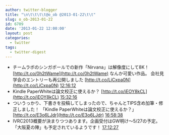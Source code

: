 ```yaml
---
author: twitter-blogger
title: "\n\t\t\t\t@o_ob @2013-01-22\t\t"
slug: o_ob-2013-01-22
id: 6709
date: '2013-01-22 12:00:00'
layout: post
categories:
  - twitter
tags:
  - twitter-digest
---
```


*   チームラボのシンガポールでの新作「Nirvana」は解像度にして8K！ [http://t.co/0h2tWame](http://t.co/0h2tWame) なんか可愛い作品。 会社見学会のエントリーも再公開しました [http://t.co/LiCxpa0N](http://t.co/LiCxpa0N) [12:16:12](http://twitter.com/o_ob/statuses/293557650996727809)
*   Kindle PaperWhiteは論文校正に使えるか？ [http://t.co/iEOY8kCL](http://t.co/iEOY8kCL) [15:32:16](http://twitter.com/o_ob/statuses/293606991664922624)
*   ついうっかり、下書きを投稿してしまったので、ちゃんとTIPS含め加筆・修正しました！ 「Kindle PaperWhiteは論文校正に使えるか？」 [http://t.co/E3o6LJdr](http://t.co/E3o6LJdr) [16:58:38](http://twitter.com/o_ob/statuses/293628727399702529)
*   IVRC2013概要が決まりつつあります。企画受付はGW明け～5/27の予定。「大阪夏の陣」も予定されているようです！ [17:12:27](http://twitter.com/o_ob/statuses/293632201956925440)